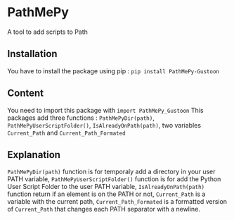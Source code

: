 # PathMePy
A tool to add scripts to Path

## Installation
You have to install the package using pip : `pip install PathMePy-Gustoon`

## Content
You need to import this package with `import PathMePy_Gustoon`
This packages add three functions : 
`PathMePyDir(path)`,
`PathMePyUserScriptFolder()`,
`IsAlreadyOnPath(path)`,
two variables `Current_Path` and `Current_Path_Formated`

## Explanation
`PathMePyDir(path)` function is for temporaly add a directory in your user PATH variable,
`PathMePyUserScriptFolder()` function is for add the Python User Script Folder to the user PATH variable,
`IsAlreadyOnPath(path)` function return if an element is on the PATH or not,
`Current_Path` is a variable with the current path,
`Current_Path_Formated` is a formatted version of `Current_Path` that changes each PATH separator with a newline.
